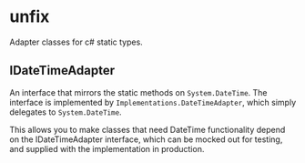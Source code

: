 # unfix
Adapter classes for c# static types.

## IDateTimeAdapter
An interface that mirrors the static methods on `System.DateTime`. The interface is implemented by `Implementations.DateTimeAdapter`, which simply
delegates to `System.DateTime`.

This allows you to make classes that need DateTime functionality depend on the IDateTimeAdapter interface, which can be mocked out for testing,
and supplied with the implementation in production.
